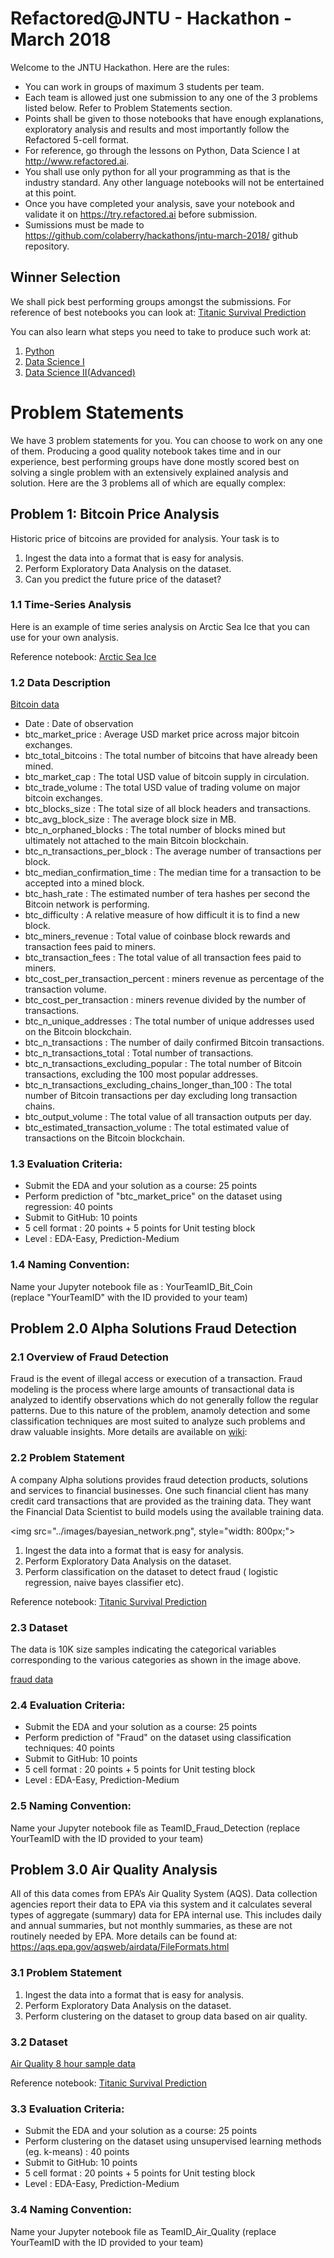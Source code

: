 # Refactored@JNTU - Hackathon - March 2018

Welcome to the JNTU Hackathon. Here are the rules:

* You can work in groups of maximum 3 students per team.
* Each team is allowed just one submission to any one of the 3 problems listed below. Refer to Problem Statements section.
* Points shall be given to those notebooks that have enough explanations, exploratory analysis and
results and most importantly follow the Refactored 5-cell format.
* For reference, go through the lessons on Python, Data Science I at  http://www.refactored.ai.
* You shall use only python for all your programming as that is the industry standard. Any other language notebooks
will not be entertained at this point.
* Once you have completed your analysis, save your notebook and validate it on https://try.refactored.ai before submission.
* Sumissions must be made to https://github.com/colaberry/hackathons/jntu-march-2018/ github repository.


## Winner Selection

We shall pick best performing groups amongst the submissions. For reference of best notebooks you can look at:
[Titanic Survival Prediction](https://github.com/colaberry/refactored_labs/blob/master/Titanic-Revisited.ipynb)

You can also learn what steps you need to take to produce such work at:

1. [Python](https://refactored.ai/path/python/)
2. [Data Science I](https://refactored.ai/path/data-science-I/)
3. [Data Science II(Advanced)](https://refactored.ai/path/data-science-II/)

# Problem Statements

We have 3 problem statements for you. You can choose to work on any one of them. Producing a good quality notebook takes time and in our experience, best performing groups have done mostly scored best on solving a single problem with an extensively explained analysis and solution. Here are the 3 problems all of which are equally complex:

## Problem 1: Bitcoin Price Analysis

Historic price of bitcoins are provided for analysis. Your task is to 

1. Ingest the data into a format that is easy for analysis.
2. Perform Exploratory Data Analysis on the dataset.
3. Can you predict the future price of the dataset? 

### 1.1 Time-Series Analysis

Here is an example of time series analysis on Arctic Sea Ice that you can use for your own analysis.

Reference notebook: [Arctic Sea Ice](https://github.com/colaberry/refactored_labs/blob/master/Arctic_Sea_Ice_Analysis.ipynb)

### 1.2 Data Description

[Bitcoin data](https://github.com/colaberry/data/tree/master/Bitcoin)

* Date : Date of observation
* btc_market_price : Average USD market price across major bitcoin exchanges.
* btc_total_bitcoins : The total number of bitcoins that have already been mined.
* btc_market_cap : The total USD value of bitcoin supply in circulation.
* btc_trade_volume : The total USD value of trading volume on major bitcoin exchanges.
* btc_blocks_size : The total size of all block headers and transactions.
* btc_avg_block_size : The average block size in MB.
* btc_n_orphaned_blocks : The total number of blocks mined but ultimately not attached to the main Bitcoin blockchain.
* btc_n_transactions_per_block : The average number of transactions per block.
* btc_median_confirmation_time : The median time for a transaction to be accepted into a mined block.
* btc_hash_rate : The estimated number of tera hashes per second the Bitcoin network is performing.
* btc_difficulty : A relative measure of how difficult it is to find a new block.
* btc_miners_revenue : Total value of coinbase block rewards and transaction fees paid to miners.
* btc_transaction_fees : The total value of all transaction fees paid to miners.
* btc_cost_per_transaction_percent : miners revenue as percentage of the transaction volume.
* btc_cost_per_transaction : miners revenue divided by the number of transactions.
* btc_n_unique_addresses : The total number of unique addresses used on the Bitcoin blockchain.
* btc_n_transactions : The number of daily confirmed Bitcoin transactions.
* btc_n_transactions_total : Total number of transactions.
* btc_n_transactions_excluding_popular : The total number of Bitcoin transactions, excluding the 100 most popular addresses.
* btc_n_transactions_excluding_chains_longer_than_100 : The total number of Bitcoin transactions per day excluding long transaction chains.
* btc_output_volume : The total value of all transaction outputs per day.
* btc_estimated_transaction_volume : The total estimated value of transactions on the Bitcoin blockchain.

### 1.3 Evaluation Criteria:

* Submit the EDA and your solution as a course: 25 points
* Perform prediction of "btc_market_price" on the dataset using regression: 40 points
* Submit to GitHub: 10 points 
* 5 cell format : 20 points + 5 points for Unit testing block
* Level : EDA-Easy, Prediction-Medium 


### 1.4 Naming Convention:

Name your Jupyter notebook file as : 	 YourTeamID_Bit_Coin		
(replace "YourTeamID" with the ID provided to your team)


## Problem  2.0 Alpha Solutions Fraud Detection

### 2.1 Overview of Fraud Detection

Fraud is the event of illegal access or execution of a transaction. Fraud modeling is the process where large amounts of transactional data is analyzed to identify observations which do not generally follow the regular patterns. Due to this nature of the problem, anamoly detection and some classification techniques are most suited to analyze such problems and draw valuable insights. More details are available on [wiki](https://en.wikipedia.org/wiki/Data_analysis_techniques_for_fraud_detection):

### 2.2 Problem Statement

A company Alpha solutions provides fraud detection products, solutions and services to financial businesses. One such financial client has many credit card transactions that are provided as the training data. They want the Financial Data Scientist to build models using the available training data. 

<img src="../images/bayesian_network.png", style="width: 800px;">

1. Ingest the data into a format that is easy for analysis.
2. Perform Exploratory Data Analysis on the dataset.
3. Perform classification on the dataset to detect fraud ( logistic regression, naive bayes classifier etc). 

Reference notebook: [Titanic Survival Prediction](https://github.com/colaberry/refactored_labs/blob/master/Titanic-Revisited.ipynb)

### 2.3 Dataset

The data is 10K size samples indicating the categorical variables corresponding to the various categories as shown in the image above.

[fraud data](https://github.com/colaberry/data/blob/master/Fraud/fraud_data.csv)


### 2.4 Evaluation Criteria:

* Submit the EDA and your solution as a course: 25 points
* Perform prediction of "Fraud" on the dataset using classification techniques: 40 points
* Submit to GitHub: 10 points 
* 5 cell format : 20 points + 5 points for Unit testing block
* Level : EDA-Easy, Prediction-Medium 

### 2.5 Naming Convention:

Name your Jupyter notebook file as TeamID_Fraud_Detection  (replace YourTeamID with the ID provided to your team)



## Problem 3.0 Air Quality Analysis

All of this data comes from EPA’s Air Quality System (AQS). Data collection agencies report their data to EPA via this system and it calculates several types of aggregate (summary) data for EPA internal use. This includes daily and annual summaries, but not monthly summaries, as these are not routinely needed by EPA. More details can be found at: https://aqs.epa.gov/aqsweb/airdata/FileFormats.html

### 3.1 Problem Statement

1. Ingest the data into a format that is easy for analysis.
2. Perform Exploratory Data Analysis on the dataset.
3. Perform clustering on the dataset to group data based on air quality. 


### 3.2 Dataset

[Air Quality 8 hour sample data](https://github.com/colaberry/data/blob/master/8hour_42101_2017_10K.csv)

Reference notebook: [Titanic Survival Prediction](https://github.com/colaberry/refactored_labs/blob/master/Titanic-Revisited.ipynb)

### 3.3 Evaluation Criteria:

* Submit the EDA and your solution as a course: 25 points
* Perform clustering on the dataset using unsupervised learning methods (eg. k-means) : 40 points
* Submit to GitHub: 10 points 
* 5 cell format : 20 points + 5 points for Unit testing block
* Level : EDA-Easy, Prediction-Medium 


### 3.4 Naming Convention:

Name your Jupyter notebook file as TeamID_Air_Quality (replace YourTeamID with the ID provided to your team)
